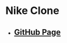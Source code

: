 <!--
 * @Author: Jinqi Li
 * @Date: 2020-07-20 15:07:06
 * @LastEditors: Jinqi Li
 * @LastEditTime: 2022-01-20 01:21:40
 * @FilePath: /nike/README.md
-->
# Nike Clone
* ## [GitHub Page](https://jinqili0310.github.io/nike/)